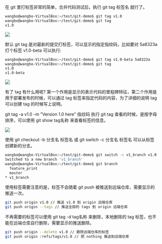 在 git 里打标签非常的简单，合并代码测试后，执行 git tag 标签名 就行了。

```bash
wangbo@wangbo-VirtualBox:~/test/git-demo$ git tag v1.0
wangbo@wangbo-VirtualBox:~/test/git-demo$ git tag
v1.0
```

![](http://develop-developer.oss-cn-hangzhou.aliyuncs.com/images/4sPyRLCz2ocRxzmfq-LWxjOR4xKV67H2FmZ2CZ2FM1.png?x-oss-process=style/txt-water)


默认 git tag 是对最新的提交打标签，可以显示的指定指纹码，比如要对 5a8323a 打个标签 v1.0-beta 可以执行:

```bash
wangbo@wangbo-VirtualBox:~/test/git-demo$ git tag v1.0-beta 5a8323a
wangbo@wangbo-VirtualBox:~/test/git-demo$ git tag
v1.0
v1.0-beta
```

![](http://develop-developer.oss-cn-hangzhou.aliyuncs.com/images/8nxxsyffNNxTBCwsC-hAZZIl653JO_loW-hFvtYkBT.png?x-oss-process=style/txt-water)

有了 tag 有什么用呢? 第一个作用是显示的表示代码的里程碑特征，第二个作用是用于部署发布的时候，可以通过 tag 标签来指定代码的内容，为了详细的说明 tag 可以创建 tag 的时候写上说明。

git tag -a v1.0 -m "Version 1.0 here" 指纹码
执行 git tag 查看的时候，是按字母排序，可以使用 git show tag名称 来查看标签的信息。

![](http://develop-developer.oss-cn-hangzhou.aliyuncs.com/images/Nb7kREFv2fWSsxiHJ-6mp1iwgMFgSmBqs1GMAe-xLI.png?x-oss-process=style/txt-water)

使用 git checkout -b 分支名 标签名 或 git switch -c 分支名 标签名 可以从标签创建新的分支。

```bash 
wangbo@wangbo-VirtualBox:~/test/git-demo$ git switch -c v1_branch v1.0
Switched to a new branch 'v1_branch'
wangbo@wangbo-VirtualBox:~/test/git-demo$ git branch
  feature_print
  master
* v1_branch
```

使用标签需要注意的是，标签不会随着 git push 被推送到远端仓库，需要显示的推送一次。

```bash
git push origin v1.0 // 推送 v1.0 到 origin 远端仓库
git push origin --tags // 推送全部的 tags 到 origin 远端仓库
```

不再需要的标签可以使用 git tag -d tag名称 来删除，本地删除的 tag 标签，也不能在远端仓库自行删除，需要显示的推送删除。

```bash
git push origin --delete v1.0 // 删除远端仓库的标签
git push origin :refs/tags/v1.0 // 把 nothing 推送到远端仓库
```
